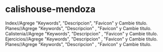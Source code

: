 # calishouse-mendoza
Index//Agrege "Keywords", "Descripcion", "Favicon" y Cambie titulo.
Planes//Agrege "Keywords", "Descripcion" , "Favicon" y Cambie titulo.
Calistenia//Agrege "Keywords", "Descripcion" , "Favicon" y Cambie titulo.
Ejercicios//Agrege "Keywords", "Descripcion" , "Favicon" y Cambie titulo.
Planes//Agrege "Keywords", "Descripcion" , "Favicon" y Cambie titulo.
